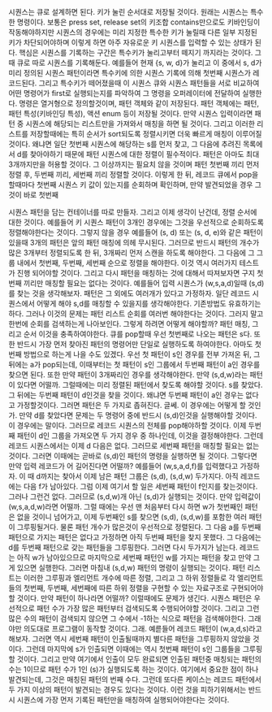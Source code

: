 시퀀스는 큐로 설계하면 된다. 키가 눌린 순서대로 저장될 것이다. 원래는 시퀀스는 특수한 명령이다. 보통은 press set, release set의 키조합 contains만으로도 키바인딩이 작동해야하지만 시퀀스의 경우에는 미리 지정한 특수한 키가 눌릴때 다른 일부 지정된 키가 차단되어야하며 이렇게 하면 아주 자유로운 키 시퀀스를 입력할 수 있는 상태가 된다. 핵심은 시퀀스를 기록하는 구간은 특수키가 눌리고부터 떼지기 까지라는 것이다. 그때 큐로 따로 시퀀스를 기록해둔다. 예를들어 현재 {s, w, d}가 눌리고 이 중에서 s, d가 미리 정의된 시퀀스 패턴이라면 특수키에 의한 시퀀스 기록에 의해 첫번째 시퀀스가 레코드된다. 그리고 특수키가 떼어졌을때 이 시퀀스 큐와 시퀀스 패턴들을 서로 비교하여 어떤 명령어가 first로 실행되는지를 파악하여 그 명령을 오퍼레이터에 전달하여 실행한다. 명령은 열거형으로 정의할것이며, 패턴 객체와 같이 저장된다. 패턴 객체에는 패턴, 패턴 특성(키바인딩 특성), 액션 enum 등이 저장될 것이다. 만약 시퀀스 입력이라면 패턴 중 시퀀스에 해당되는 리스트만을 가져와서 매칭을 하면 될 것이다. 그리고 이러한 리스트를 저장할때에는 특히 순서가 sort되도록 정렬시키면 더욱 빠르게 매칭이 이루어질 것이다. 왜냐면 일단 첫번째 시퀀스에 해당하는 s를 먼저 찾고, 그 다음에 추려진 목록에서 d를 찾아야하기 때문에 패턴 시퀀스에 대한 정렬이 필수적이다. 패턴은 아마도 최대 3개까지만을 허용할 것이다. 그 이상까지는 필요치 않을 것이며 패턴 첫번째 끼리 먼저 정렬 후, 두번째 끼리, 세번째 끼리 정렬할 것이다. 이렇게 한 뒤, 레코드 큐에서 pop을 할때마다 첫번째 시퀀스 키 값이 있는지를 순회하며 확인하며, 만약 발견되었을 경우 그것이 바로 첫번째 

시퀀스 패턴을 담는 컨테이너를 따로 만들자. 그리고 이제 생각이 난건데, 정렬 순서에 대한 것이다. 예를들어 키 시퀀스 패턴이 3개인 경우에는 그것을 우선적으로 순회하도록 정렬해야한다는 것이다. 그렇지 않을 경우 예를들어 (s, d) 또는 (s, d, e)와 같은 패턴이 있을때 3개의 패턴은 앞의 패턴 매칭에 의헤 무시된다. 그러므로 반드시 패턴의 개수가 많은 3개부터 정렬되도록 한 뒤, 3개짜리 먼저 스캔을 하도록 해야한다. 그 다음에 그 그룹 내에서 첫번째, 두번째, 세번째 순으로 정렬을 해야한다. 이것 역시 여러가지 테스트가 진행 되어야할 것이다. 그리고 다시 패턴을 매칭하는 것에 대해서 따져보자면 구지 첫번째 끼리만 매칭할 필요는 없다는 것이다. 예를들어 입력 시퀀스가 (w,s,a,d)일때 (s,d)를 찾는 것을 생각해보자. 패턴은 그 외에도 여러개가 있다고 가정하자. 일단 레코드 시퀀스에서 어떻게 해야 s,d를 매칭할 수 있을지를 생각해야한다. 기존방법도 유효하기는 하다. 그러나 이것의 문제는 패턴 리스트 순회를 여러번 해야한다는 것이다. 그러지 말고 한번에 순회를 검색하는게 나아보인다. 그렇게 하려면 어떻게 해야할까? 
패턴 매칭, 그리고 순서 이것을 충족하여야한다. 큐를 pop할때 우선 첫번째로 나오는 패턴은 s다. 또한 반드시 가장 먼저 찾아진 패턴의 명령어만 단일로 실행하도록 하여야한다. 아마도 첫번째 방법으로 하는게 나을 수도 있겠다. 우선 첫 패턴이 s인 경우를 전부 가져온 뒤, 그 뒤에는 a가 pop되는데, 이때부터는 첫 패턴이 s인 그룹에서 두번째 패턴이 a인 경우를 찾으면 된다. 또한 만약 패턴이 3개짜리인 경우를 생각해야한다. 만약 (s,d,w)라는 패턴이 있다면 어떨까. 그럴때에는 미리 정렬된 패턴에서 찾도록 해야할 것이다. s를 찾았다. 그 뒤에는 두번째 패턴이 d인것을 찾을 것이다. 왜냐면 두번째 패턴이 a인 경우는 없다고 가정할것이다. 그러면 패턴은 두 가지로 좁혀진다. 글쎄. 이 경우에는 어떻게 할 것인가. 만약 d를 찾았다면 문제는 두 명령어 중에 반드시 (s,d)인것을 실행해야할 것이다. 이 경우에는 말이다. 그러므로 레코드 시퀀스의 전체를 pop해야하할 것이다. 이제 두번째 패턴이 d인 그룹을 가져오면 두 가지 경우 중 하나인데, 이것을 결정해야한다. 그런데 레코드 시퀀스에서는 이제 d 다음은 없다. 그러므로 세번째 패턴을 매칭할 필요는 없는 것이다. 그러면 이때에는 곧바로 (s,d)인 패턴의 명령을 실행하면 될 것이다. 그렇다면 만약 입력 레코드가 어 길어진다면 어떨까? 예를들어 (w,s,a,d,f)를 입력했다고 가정하자. 이 때 d까지는 찾아서 이제 남은 패턴 그룹은 (s,d), (s,d,w) 두가지다. 아직 레코드에는 다음 f가 남아있다. 그럼 이제 여기서 할 일은 세번째 패턴이 f인지를 찾는것이다. 그러나 그런건 없다. 그러므로 (s,d,w)개 아닌 (s,d)가 실행되는 것이다.
만약 입력값이 (w,s,a,d,w)라면 어떨까. 그럴 때에는 우선 맨 처음부터 다시 하면 w가 첫번째인 패턴은 없을 것이니 넘어가고, 이제 두번째인 s를 찾으면 (s,d), (s,d,w)를 포함한 여러 패턴이 그루핑될거다. 물론 패턴 개수가 많은것이 우선적으로 정렬된다. 그 다음 a를 두번째 패턴으로 가지는 패턴은 없다고 가정하면 아직 두번째 패턴을 찾지 못했다. 그 다음에는 d를 두번째 패턴으로 갖는 패턴들을 그루핑한다. 그러면 다시 두가지가 남는다. 레코드는 아직 w가 남아있으므로 마지막으로 세번째 패턴인 w를 가지는 패턴을 찾고 만약 그게 있으면 실행한다. 그러면 마침내 (s,d,w) 패턴의 명령이 실행되는 것이다. 패턴 리스트는 이러한 그루핑과 엘리먼트 개수에 따른 정렬, 그리고 그 하위 정렬들로 각 엘리먼트들의 첫번째, 두번째, 세번째에 따른 하위 정렬을 구현할 수 있는 자료구조로 구현되어야할 것이다. 만약 패턴이 하나라면 어떨까? 이럴때에도 문제가 생긴다. 시퀀스 패턴은 우선적으로 패턴 수가 가장 많은 패턴부터 검색되도록 수행되어야할 것이다. 그리고 그런 많은 수의 패턴이 검색되지 않으면 그 수에서 -1하는 식으로 패턴을 검색해야한다. 그래야만 의도대로 프로그램이 동작할 것이다. 그래. 예륻들어 레코드 패턴이 (w,a,d,s)라고 해보자. 그러면 역시 세번째 패턴이 인출될때까지 별다른 패턴을 그루핑하지 않았을 것이다. 그런데 마지막에 s가 인출되면 이때에는 역시 첫번째 패턴이 s인 그룹들을 그루핑할 것이다. 그리고 만약 여기에서 인출이 모두 완료되면 인출된 패턴중 매칭되는 패턴의 수는 1이므로 패턴 수가 1인 (s)가 실행되도록 하는 것이다. 여기에서 중요한 점이 하나 발견되는데, 그것은 매칭된 패턴의 번째 수다. 
그런데 또다른 케이스는 레코드 패턴에서 두 가지 이상의 패턴이 발견되는 경우도 있다는 것이다. 이런 것을 피하기위해서는 반드시 시퀀스에 가장 먼저 기록된 패턴만을 매칭하여 실행되어야한다는 것이다. 